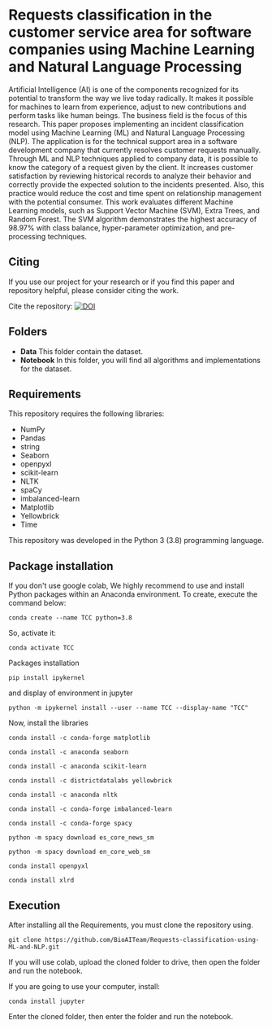 # Requests classification in the customer service area for software companies using Machine Learning and Natural Language Processing
Artificial Intelligence (AI) is one of the components recognized for its potential to transform the way we live today radically. It makes it possible for machines to learn from experience, adjust to new contributions and perform tasks like human beings. The business field is the focus of this research. This paper proposes implementing an incident classification model using Machine Learning (ML) and Natural Language Processing (NLP). The application is for the technical support area in a software development company that currently resolves customer requests manually. Through ML and NLP techniques applied to company data, it is possible to know the category of a request given by the client. It increases customer satisfaction by reviewing historical records to analyze their behavior and correctly provide the expected solution to the incidents presented. Also, this practice would reduce the cost and time spent on relationship management with the potential consumer. This work evaluates different Machine Learning models, such as Support Vector Machine (SVM), Extra Trees, and Random Forest. The SVM algorithm demonstrates the highest accuracy of 98.97% with class balance, hyper-parameter optimization, and pre-processing techniques.

## Citing

If you use our project for your research or if you find this paper and repository helpful, please consider citing the work.

Cite the repository: [![DOI](https://zenodo.org/badge/483448303.svg)](https://zenodo.org/badge/latestdoi/483448303)
 

## Folders

- **Data** This folder contain the dataset.
- **Notebook** In this folder, you will find all algorithms and implementations for the dataset. 

## Requirements
This repository requires the following libraries:

- NumPy
- Pandas
- string
- Seaborn
- openpyxl
- scikit-learn
- NLTK
- spaCy
- imbalanced-learn
- Matplotlib
- Yellowbrick
- Time

This repository was developed in the Python 3 (3.8) programming language.

## Package installation

If you don't use google colab, We highly recommend to use and install Python packages within an Anaconda environment. To create, execute the command below:
```
conda create --name TCC python=3.8
```
So, activate it:
```
conda activate TCC
```
Packages installation
```
pip install ipykernel
```
and display of environment in jupyter
```
python -m ipykernel install --user --name TCC --display-name "TCC"
```
Now, install the libraries
```
conda install -c conda-forge matplotlib
```
```
conda install -c anaconda seaborn
```
```
conda install -c anaconda scikit-learn
```
```
conda install -c districtdatalabs yellowbrick
```
```
conda install -c anaconda nltk
```
```
conda install -c conda-forge imbalanced-learn
```
```
conda install -c conda-forge spacy
```
```
python -m spacy download es_core_news_sm
```
```
python -m spacy download en_core_web_sm
```
```
conda install openpyxl
```
```
conda install xlrd
```

## Execution
After installing all the Requirements, you must clone the repository using.
```
git clone https://github.com/BioAITeam/Requests-classification-using-ML-and-NLP.git
```
If you will use colab, upload the cloned folder to drive, then open the folder and run the notebook.

If you are going to use your computer, install:
```
conda install jupyter 
```
Enter the cloned folder, then enter the folder and run the notebook.

